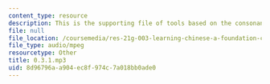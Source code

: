 ```yaml
---
content_type: resource
description: This is the supporting file of tools based on the consonant chart.
file: null
file_location: /coursemedia/res-21g-003-learning-chinese-a-foundation-course-in-mandarin-spring-2011/8d96796aa904ec8f974c7a018bb0ade0_0.3.1.mp3
file_type: audio/mpeg
resourcetype: Other
title: 0.3.1.mp3
uid: 8d96796a-a904-ec8f-974c-7a018bb0ade0
---
```

